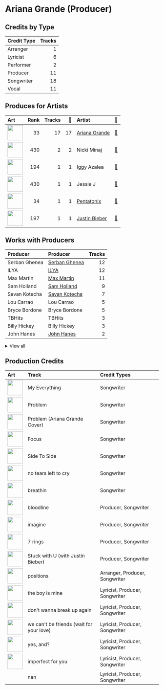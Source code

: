 # Ariana Grande (Producer)

## Credits by Type

| Credit Type | Tracks |
|:---|---:|
| Arranger | 1 |
| Lyricist | 6 |
| Performer | 2 |
| Producer | 11 |
| Songwriter | 18 |
| Vocal | 11 |

## Produces for Artists

| Art | Rank | Tracks | 💚 | Artist | 🔗 |
|:---|---:|---:|---:|:---|:---|
| <img src="https://i.scdn.co/image/ab6761610000e5eb40b5c07ab77b6b1a9075fdc0" alt="" width="50" /> | 33 | 17 | 17 | [Ariana Grande](../../artists/ariana_grande/overview.md) | [🔗](https://open.spotify.com/artist/66CXWjxzNUsdJxJ2JdwvnR) |
| <img src="https://i.scdn.co/image/ab6761610000e5eb07a50f0a9a8f11e5a1102cbd" alt="" width="50" /> | 430 | 2 | 2 | Nicki Minaj | [🔗](https://open.spotify.com/artist/0hCNtLu0JehylgoiP8L4Gh) |
| <img src="https://i.scdn.co/image/ab6761610000e5eb698a6abf2897a8fc8283cc0c" alt="" width="50" /> | 194 | 1 | 1 | Iggy Azalea | [🔗](https://open.spotify.com/artist/5yG7ZAZafVaAlMTeBybKAL) |
| <img src="https://i.scdn.co/image/ab6761610000e5eb91f0dd753c09e051675a1ca6" alt="" width="50" /> | 430 | 1 | 1 | Jessie J | [🔗](https://open.spotify.com/artist/2gsggkzM5R49q6jpPvazou) |
| <img src="https://i.scdn.co/image/ab6761610000e5ebd910f1c80f8283f62540792b" alt="" width="50" /> | 34 | 1 | 1 | [Pentatonix](../../artists/pentatonix/overview.md) | [🔗](https://open.spotify.com/artist/26AHtbjWKiwYzsoGoUZq53) |
| <img src="https://i.scdn.co/image/ab6761610000e5eb8ae7f2aaa9817a704a87ea36" alt="" width="50" /> | 197 | 1 | 1 | [Justin Bieber](../../artists/justin_bieber/overview.md) | [🔗](https://open.spotify.com/artist/1uNFoZAHBGtllmzznpCI3s) |

## Works with Producers

| Producer | Producer | Tracks |
|:---|:---|---:|
| Serban Ghenea | [Serban Ghenea](../serban_ghenea/overview.md) | 12 |
| ILYA | [ILYA](../ilya/overview.md) | 12 |
| Max Martin | [Max Martin](../max_martin/overview.md) | 11 |
| Sam Holland | [Sam Holland](../sam_holland/overview.md) | 9 |
| Savan Kotecha | [Savan Kotecha](../savan_kotecha/overview.md) | 7 |
| Lou Carrao | Lou Carrao | 5 |
| Bryce Bordone | Bryce Bordone | 5 |
| TBHits | TBHits | 3 |
| Billy Hickey | Billy Hickey | 3 |
| John Hanes | [John Hanes](../john_hanes/overview.md) | 2 |


<details>
<summary>View all</summary>

| Producer | Producer | Tracks |
|:---|:---|---:|
| Victoria Monét | Victoria Monét (Victoria Monét) | 2 |
| Tayla Parx | Tayla Parx | 2 |
| Iggy Azalea | Iggy Azalea | 2 |
| Peter Svensson | Peter Svensson | 2 |
| Brendan Morawski | Brendan Morawski | 2 |
| Oscar Hammerstein II | Oscar Hammerstein II | 1 |
| Gregg Rominiecki | Gregg Rominiecki | 1 |
| Scootie | Scootie | 1 |
| Alexander Kronlund | Alexander Kronlund | 1 |
| Devin Nakao | Devin Nakao | 1 |
| Noah Passovoy | Noah Passovoy | 1 |
| Angelina Barrett | Angelina Barrett | 1 |
| Lionel Crasta | Lionel Crasta | 1 |
| Josh Gudwin | [Josh Gudwin](../josh_gudwin/overview.md) | 1 |
| Peter Kahm | Peter Kahm | 1 |
| Pop Wansel | Pop Wansel | 1 |
| Joe Gallagher | Joe Gallagher | 1 |
| Shellback | [Shellback](../shellback/overview.md) | 1 |
| Justin Bieber | Justin Bieber | 1 |
| Jameel Roberts | Jameel Roberts | 1 |
| Priscilla Renea | Priscilla Renea | 1 |
| Rafael Fadul | Rafael Fadul | 1 |
| Jason Evigan | Jason Evigan | 1 |
| Happy Perez | Happy Perez | 1 |
| Nicki Minaj | Nicki Minaj | 1 |
| Michael "Mikey" Foster | Michael "Mikey" Foster | 1 |
| Mattias Bylund | Mattias Bylund | 1 |
| Nija | Nija | 1 |
| Davide Rossi | Davide Rossi | 1 |
| Brian Vincent Bates | Brian Vincent Bates | 1 |
| Njomza | Njomza | 1 |
| Scooter Braun | Scooter Braun | 1 |
| Richard Rodgers | Richard Rodgers | 1 |
| Peter Carlsson | Peter Carlsson | 1 |
| Skyler Stonestreet | Skyler Stonestreet | 1 |
| DaviDior | DaviDior | 1 |
| Shintaro Yasuda | Shintaro Yasuda | 1 |
| Whitney Phillips | Whitney Phillips | 1 |
| Mr. Franks | Mr. Franks | 1 |
| Kaydence | Kaydence | 1 |
| London on da Track | London on da Track | 1 |
| Freddy Wexler | Freddy Wexler | 1 |
| Gian Stone | Gian Stone | 1 |

</details>


## Production Credits

| Art | Track | Credit Types |
|:---|:---|:---|
| <img src="https://i.scdn.co/image/ab67616d0000b273deec12a28d1e336c5052e9aa" alt="" width="50" /> | My Everything | Songwriter |
| <img src="https://i.scdn.co/image/ab67616d0000b273deec12a28d1e336c5052e9aa" alt="" width="50" /> | Problem | Songwriter |
| <img src="https://i.scdn.co/image/ab67616d0000b2732aef4a2297fc883d45e6cb2b" alt="" width="50" /> | Problem (Ariana Grande Cover) | Songwriter |
| <img src="https://i.scdn.co/image/ab67616d0000b273d6ec808748fa5b0c2d3a6618" alt="" width="50" /> | Focus | Songwriter |
| <img src="https://i.scdn.co/image/ab67616d0000b273628d506d5bddb09099db242c" alt="" width="50" /> | Side To Side | Songwriter |
| <img src="https://i.scdn.co/image/ab67616d0000b273c3af0c2355c24ed7023cd394" alt="" width="50" /> | no tears left to cry | Songwriter |
| <img src="https://i.scdn.co/image/ab67616d0000b273c3af0c2355c24ed7023cd394" alt="" width="50" /> | breathin | Songwriter |
| <img src="https://i.scdn.co/image/ab67616d0000b27356ac7b86e090f307e218e9c8" alt="" width="50" /> | bloodline | Producer, Songwriter |
| <img src="https://i.scdn.co/image/ab67616d0000b27356ac7b86e090f307e218e9c8" alt="" width="50" /> | imagine | Producer, Songwriter |
| <img src="https://i.scdn.co/image/ab67616d0000b27356ac7b86e090f307e218e9c8" alt="" width="50" /> | 7 rings | Producer, Songwriter |
| <img src="https://i.scdn.co/image/ab67616d0000b2732babb9dbd8f5146112f1bf86" alt="" width="50" /> | Stuck with U (with Justin Bieber) | Producer, Songwriter |
| <img src="https://i.scdn.co/image/ab67616d0000b2735ef878a782c987d38d82b605" alt="" width="50" /> | positions | Arranger, Producer, Songwriter |
| <img src="https://i.scdn.co/image/ab67616d0000b2738b58d20f1b77295730db15b4" alt="" width="50" /> | the boy is mine | Lyricist, Producer, Songwriter |
| <img src="https://i.scdn.co/image/ab67616d0000b2738b58d20f1b77295730db15b4" alt="" width="50" /> | don't wanna break up again | Lyricist, Producer, Songwriter |
| <img src="https://i.scdn.co/image/ab67616d0000b2738b58d20f1b77295730db15b4" alt="" width="50" /> | we can't be friends (wait for your love) | Lyricist, Producer, Songwriter |
| <img src="https://i.scdn.co/image/ab67616d0000b2738b58d20f1b77295730db15b4" alt="" width="50" /> | yes, and? | Lyricist, Producer, Songwriter |
| <img src="https://i.scdn.co/image/ab67616d0000b2738b58d20f1b77295730db15b4" alt="" width="50" /> | imperfect for you | Lyricist, Producer, Songwriter |
| | nan | Lyricist, Producer, Songwriter |